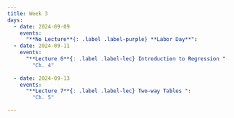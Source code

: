 ```yaml
---
title: Week 3
days:
  - date: 2024-09-09
    events:
      "**No Lecture**{: .label .label-purple} **Labor Day**":
  - date: 2024-09-11
    events:
      "**Lecture 6**{: .label .label-lec} Introduction to Regression ": 
        "Ch. 4"
      
  - date: 2024-09-13
    events:
      "**Lecture 7**{: .label .label-lec} Two-way Tables ":
        "Ch. 5"
      
---
```

